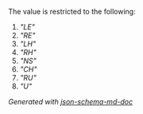 The value is restricted to the following: 

 1. _"LE"_
 2. _"RE"_
 3. _"LH"_
 4. _"RH"_
 5. _"NS"_
 6. _"CH"_
 7. _"RU"_
 8. _"U"_

_Generated with [json-schema-md-doc](https://brianwendt.github.io/json-schema-md-doc/)_